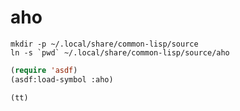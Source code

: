 aho
===

```
mkdir -p ~/.local/share/common-lisp/source
ln -s `pwd` ~/.local/share/common-lisp/source/aho
```

```lisp
(require 'asdf)
(asdf:load-symbol :aho)

(tt)
```
